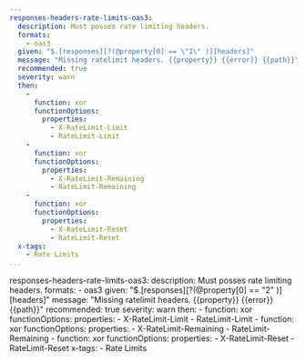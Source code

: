 ```yaml
--- 
responses-headers-rate-limits-oas3: 
  description: Must posses rate limiting headers.
  formats: 
    - oas3
  given: "$.[responses][?(@property[0] == \"2\" )][headers]"
  message: "Missing ratelimit headers. {{property}} {{error}} {{path}}"
  recommended: true
  severity: warn
  then: 
    - 
      function: xor
      functionOptions: 
        properties: 
          - X-RateLimit-Limit
          - RateLimit-Limit
    - 
      function: xor
      functionOptions: 
        properties: 
          - X-RateLimit-Remaining
          - RateLimit-Remaining
    - 
      function: xor
      functionOptions: 
        properties: 
          - X-RateLimit-Reset
          - RateLimit-Reset
  x-tags: 
    - Rate Limits 
...
```

responses-headers-rate-limits-oas3: 
  description: Must posses rate limiting headers.
  formats: 
    - oas3
  given: "$.[responses][?(@property[0] == \"2\" )][headers]"
  message: "Missing ratelimit headers. {{property}} {{error}} {{path}}"
  recommended: true
  severity: warn
  then: 
    - 
      function: xor
      functionOptions: 
        properties: 
          - X-RateLimit-Limit
          - RateLimit-Limit
    - 
      function: xor
      functionOptions: 
        properties: 
          - X-RateLimit-Remaining
          - RateLimit-Remaining
    - 
      function: xor
      functionOptions: 
        properties: 
          - X-RateLimit-Reset
          - RateLimit-Reset
  x-tags: 
    - Rate Limits 